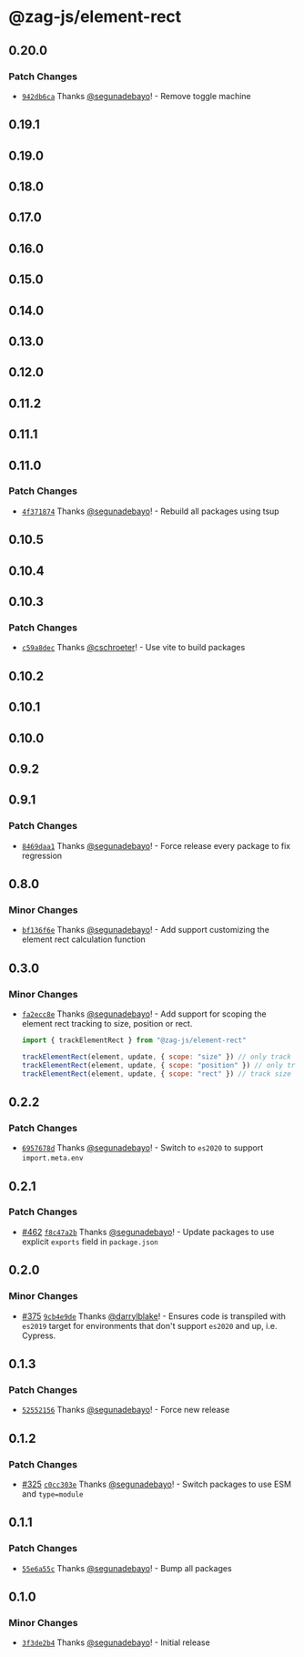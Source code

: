 # @zag-js/element-rect

## 0.20.0

### Patch Changes

- [`942db6ca`](https://github.com/chakra-ui/zag/commit/942db6caf9f699d6af56929c835b10ae80cfbc85) Thanks
  [@segunadebayo](https://github.com/segunadebayo)! - Remove toggle machine

## 0.19.1

## 0.19.0

## 0.18.0

## 0.17.0

## 0.16.0

## 0.15.0

## 0.14.0

## 0.13.0

## 0.12.0

## 0.11.2

## 0.11.1

## 0.11.0

### Patch Changes

- [`4f371874`](https://github.com/chakra-ui/zag/commit/4f3718742dc88a2cd8726bdd889c9bbde94f5bce) Thanks
  [@segunadebayo](https://github.com/segunadebayo)! - Rebuild all packages using tsup

## 0.10.5

## 0.10.4

## 0.10.3

### Patch Changes

- [`c59a8dec`](https://github.com/chakra-ui/zag/commit/c59a8dec15ab57d218823bfe7af6d723972be6c7) Thanks
  [@cschroeter](https://github.com/cschroeter)! - Use vite to build packages

## 0.10.2

## 0.10.1

## 0.10.0

## 0.9.2

## 0.9.1

### Patch Changes

- [`8469daa1`](https://github.com/chakra-ui/zag/commit/8469daa15fd7f2c0a80869a8715b0342bd3c355f) Thanks
  [@segunadebayo](https://github.com/segunadebayo)! - Force release every package to fix regression

## 0.8.0

### Minor Changes

- [`bf136f6e`](https://github.com/chakra-ui/zag/commit/bf136f6ef8c9499bd0fbc4be057d02697e97a010) Thanks
  [@segunadebayo](https://github.com/segunadebayo)! - Add support customizing the element rect calculation function

## 0.3.0

### Minor Changes

- [`fa2ecc8e`](https://github.com/chakra-ui/zag/commit/fa2ecc8ea235b824f45deda10070c321f896886c) Thanks
  [@segunadebayo](https://github.com/segunadebayo)! - Add support for scoping the element rect tracking to size,
  position or rect.

  ```js
  import { trackElementRect } from "@zag-js/element-rect"

  trackElementRect(element, update, { scope: "size" }) // only track size
  trackElementRect(element, update, { scope: "position" }) // only track position
  trackElementRect(element, update, { scope: "rect" }) // track size and position (default)
  ```

## 0.2.2

### Patch Changes

- [`6957678d`](https://github.com/chakra-ui/zag/commit/6957678d2f00f4d219e791dffed91446e64211e7) Thanks
  [@segunadebayo](https://github.com/segunadebayo)! - Switch to `es2020` to support `import.meta.env`

## 0.2.1

### Patch Changes

- [#462](https://github.com/chakra-ui/zag/pull/462)
  [`f8c47a2b`](https://github.com/chakra-ui/zag/commit/f8c47a2b4442bfadc4d98315a8c1ac4aa4020822) Thanks
  [@segunadebayo](https://github.com/segunadebayo)! - Update packages to use explicit `exports` field in `package.json`

## 0.2.0

### Minor Changes

- [#375](https://github.com/chakra-ui/zag/pull/375)
  [`9cb4e9de`](https://github.com/chakra-ui/zag/commit/9cb4e9de28a3c6666860bc068c86be67a3b1a2ca) Thanks
  [@darrylblake](https://github.com/darrylblake)! - Ensures code is transpiled with `es2019` target for environments
  that don't support `es2020` and up, i.e. Cypress.

## 0.1.3

### Patch Changes

- [`52552156`](https://github.com/chakra-ui/zag/commit/52552156ded1b00f873576f52b11d0414f5dfee7) Thanks
  [@segunadebayo](https://github.com/segunadebayo)! - Force new release

## 0.1.2

### Patch Changes

- [#325](https://github.com/chakra-ui/zag/pull/325)
  [`c0cc303e`](https://github.com/chakra-ui/zag/commit/c0cc303e9824ea395c06d9faa699d23e19ef6538) Thanks
  [@segunadebayo](https://github.com/segunadebayo)! - Switch packages to use ESM and `type=module`

## 0.1.1

### Patch Changes

- [`55e6a55c`](https://github.com/chakra-ui/zag/commit/55e6a55c37a60eea5caa446270cd1f6012d7363d) Thanks
  [@segunadebayo](https://github.com/segunadebayo)! - Bump all packages

## 0.1.0

### Minor Changes

- [`3f3de2b4`](https://github.com/chakra-ui/zag/commit/3f3de2b4e6619e99644d24e15df8016ee3e574a5) Thanks
  [@segunadebayo](https://github.com/segunadebayo)! - Initial release
